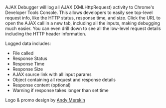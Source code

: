 AJAX Debugger will log all AJAX (XMLHttpRequest) activity to Chrome's Developer Tools Console. This allows developers to easily see top-level request info, like the HTTP status, response time, and size. Click the URL to open the AJAX call in a new tab, including all the inputs, making debugging much easier. You can even drill down to see all the low-level request details including the HTTP header information.

Logged data includes:
* File called  
* Response Status  
* Response Time  
* Response Size  
* AJAX source link with all input params  
* Object containing all request and response details  
* Response content (optional)  
* Warning if response takes longer than set time


Logo & promo design by [Andy Merskin](www.AndyMerskin.com)